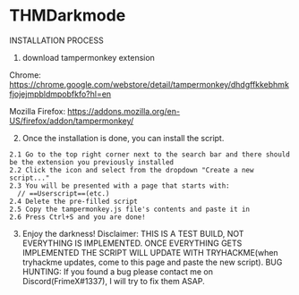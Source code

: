 # THMDarkmode
INSTALLATION PROCESS
  1. download tampermonkey extension 
  
  Chrome: https://chrome.google.com/webstore/detail/tampermonkey/dhdgffkkebhmkfjojejmpbldmpobfkfo?hl=en
  
  Mozilla Firefox: https://addons.mozilla.org/en-US/firefox/addon/tampermonkey/
  
  2. Once the installation is done, you can install the script.
    
    2.1 Go to the top right corner next to the search bar and there should be the extension you previously installed
    2.2 Click the icon and select from the dropdown "Create a new script..."
    2.3 You will be presented with a page that starts with:
      // ==Userscript==(etc.)
    2.4 Delete the pre-filled script
    2.5 Copy the tampermonkey.js file's contents and paste it in
    2.6 Press Ctrl+S and you are done!
  3. Enjoy the darkness!
Disclaimer:
  THIS IS A TEST BUILD, NOT EVERYTHING IS IMPLEMENTED. ONCE EVERYTHING GETS IMPLEMENTED THE SCRIPT WILL UPDATE WITH TRYHACKME(when tryhackme updates, come to this page and paste the new script).
BUG HUNTING:
  If you found a bug please contact me on Discord(FrimeX#1337), I will try to fix them ASAP.
